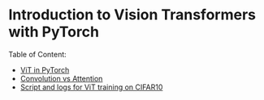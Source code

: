 # Introduction to Vision Transformers with PyTorch

Table of Content:

- [ViT in PyTorch](vit_pytorch.ipynb)
- [Convolution vs Attention](conv_vs_attention.ipynb)
- [Script and logs for ViT training on CIFAR10](cifar10)
